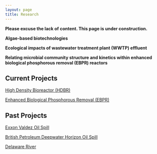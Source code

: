 ```yaml
---
layout: page
title: Research
---
```

**Please excuse the lack of content. This page is under construction.**


**Algae-based biotechnologies**



**Ecological impacts of wastewater treatment plant (WWTP) effluent**



**Relating microbial community structure and kinetics within enhanced biological phosphorous removal (EBPR) reactors**



## Current Projects  

[High Density Bioreactor (HDBR)](/pages/HDBR.md)


[Enhanced Biological Phosphorous Removal (EBPR)](/pages/EBPR.md)




## Past Projects  

[Exxon Valdez Oil Spill](/pages/ExxonValdezOilSpill.md)  


[British Petroleum Deepwater Horizon Oil Spill](/pages/BPDeepwaterHorizonOilSpill.md)   


[Delaware River](/pages/DelawareRiver.md)




